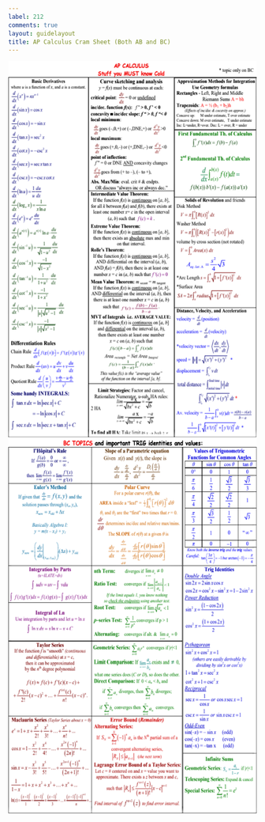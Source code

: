 ```yaml
---
label: 212
comments: true
layout: guidelayout
title: AP Calculus Cram Sheet (Both AB and BC)
---
```

<a href="url"><img src="/assets/CalcSheet1.png" align="left" height="761" width="600" ></a>

<a href="url"><img src="/assets/CalcSheet2.png" align="left" height="761" width="600" ></a>